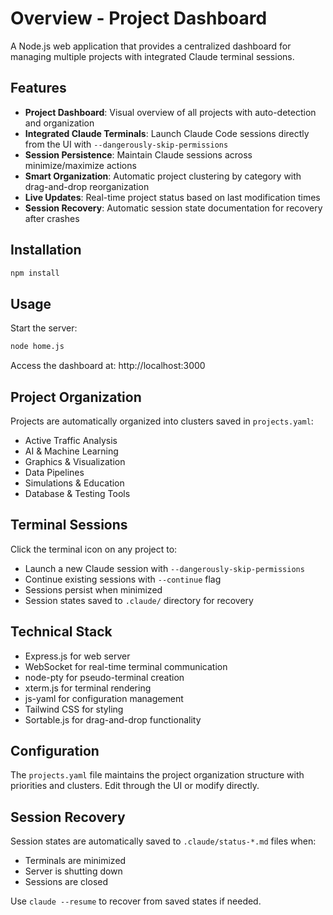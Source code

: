 # Overview - Project Dashboard

A Node.js web application that provides a centralized dashboard for managing multiple projects with integrated Claude terminal sessions.

## Features

- **Project Dashboard**: Visual overview of all projects with auto-detection and organization
- **Integrated Claude Terminals**: Launch Claude Code sessions directly from the UI with `--dangerously-skip-permissions`
- **Session Persistence**: Maintain Claude sessions across minimize/maximize actions
- **Smart Organization**: Automatic project clustering by category with drag-and-drop reorganization
- **Live Updates**: Real-time project status based on last modification times
- **Session Recovery**: Automatic session state documentation for recovery after crashes

## Installation

```bash
npm install
```

## Usage

Start the server:

```bash
node home.js
```

Access the dashboard at: http://localhost:3000

## Project Organization

Projects are automatically organized into clusters saved in `projects.yaml`:
- Active Traffic Analysis
- AI & Machine Learning  
- Graphics & Visualization
- Data Pipelines
- Simulations & Education
- Database & Testing Tools

## Terminal Sessions

Click the terminal icon on any project to:
- Launch a new Claude session with `--dangerously-skip-permissions`
- Continue existing sessions with `--continue` flag
- Sessions persist when minimized
- Session states saved to `.claude/` directory for recovery

## Technical Stack

- Express.js for web server
- WebSocket for real-time terminal communication
- node-pty for pseudo-terminal creation
- xterm.js for terminal rendering
- js-yaml for configuration management
- Tailwind CSS for styling
- Sortable.js for drag-and-drop functionality

## Configuration

The `projects.yaml` file maintains the project organization structure with priorities and clusters. Edit through the UI or modify directly.

## Session Recovery

Session states are automatically saved to `.claude/status-*.md` files when:
- Terminals are minimized
- Server is shutting down
- Sessions are closed

Use `claude --resume` to recover from saved states if needed.